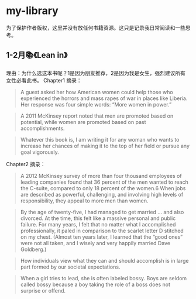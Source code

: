# my-library
为了保护作者版权，这里并没有放任何书籍资源。这只是记录我日常阅读和一些思考。

## 1-2月📚《Lean in》

理由：为什么选这本书呢？1是因为朋友推荐，2是因为我是女生，强烈建议所有女性必看此书。
Chapter1 摘录：
> A guest asked her how American women could help those who experienced the horrors and mass rapes of war in places like Liberia. Her response was four simple words: “More women in power.”

> A 2011 McKinsey report noted that men are promoted based on potential, while women are promoted based on past accomplishments.

> Whatever this book is, I am writing it for any woman who wants to increase her chances of making it to the top of her field or pursue any goal vigorously.

Chapter2 摘录：

> A 2012 McKinsey survey of more than four thousand employees of leading companies found that 36 percent of the men wanted to reach the C-suite, compared to only 18 percent of the women.6 When jobs are described as powerful, challenging, and involving high levels of responsibility, they appeal to more men than women.

> By the age of twenty-five, I had managed to get married ... and also divorced. At the time, this felt like a massive personal and public failure. For many years, I felt that no matter what I accomplished professionally, it paled in comparison to the scarlet letter D stitched on my chest. (Almost ten years later, I learned that the “good ones” were not all taken, and I wisely and very happily married Dave Goldberg.)

> How individuals view what they can and should accomplish is in large part formed by our societal expectations.


> When a girl tries to lead, she is often labeled bossy. Boys are seldom called bossy because a boy taking the role of a boss does not surprise or offend.



